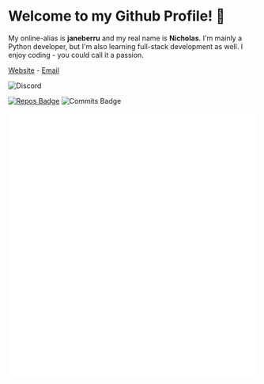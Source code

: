 # Welcome to my Github Profile! 👋

My online-alias is **janeberru** and my real name is **Nicholas**. I'm mainly a Python developer, but I'm also learning full-stack development as well. I enjoy coding - you could call it a passion.

[Website](https://janeber.ru) - [Email](janeberru@janeber.ru)

![Discord](https://discord.c99.nl/widget/theme-5/717382170204700723.png)

[![Repos Badge](https://badges.pufler.dev/repos/nicholasyoannou)](https://badges.pufler.dev) ![Commits Badge](https://badges.pufler.dev/commits/monthly/nicholasyoannou)

![Metrics](https://github.com/nicholasyoannou/nicholasyoannou/blob/main/github-metrics.svg)
